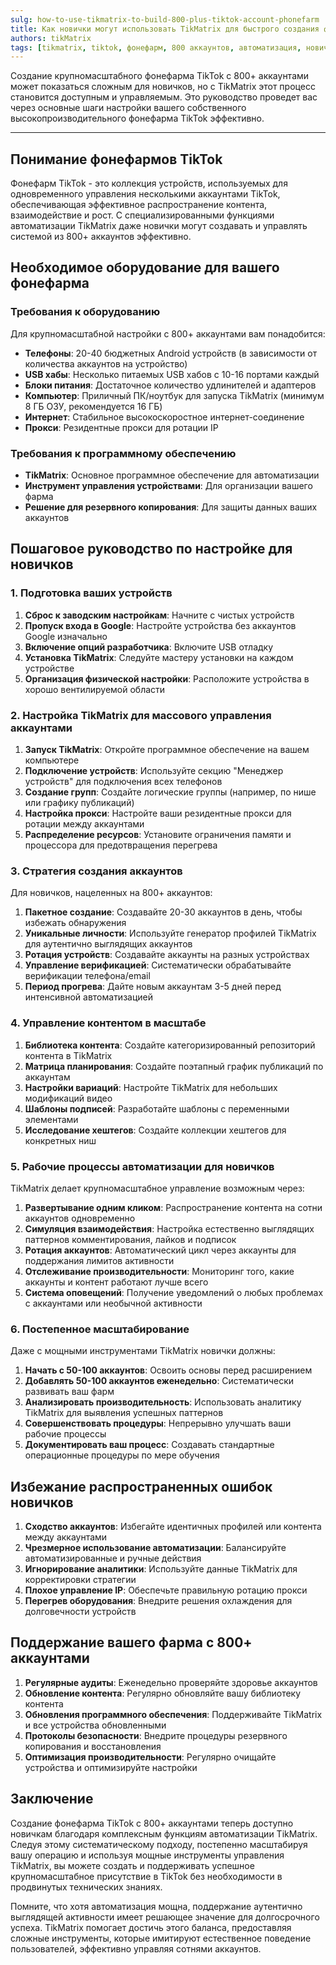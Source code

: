 ```yaml
---
sulg: how-to-use-tikmatrix-to-build-800-plus-tiktok-account-phonefarm
title: Как новички могут использовать TikMatrix для быстрого создания фонефарма TikTok с 800+ аккаунтами
authors: tikMatrix
tags: [tikmatrix, tiktok, фонефарм, 800 аккаунтов, автоматизация, новички]
---
```


Создание крупномасштабного фонефарма TikTok с 800+ аккаунтами может показаться сложным для новичков, но с TikMatrix этот процесс становится доступным и управляемым. Это руководство проведет вас через основные шаги настройки вашего собственного высокопроизводительного фонефарма TikTok эффективно.
<!--truncate-->
---

## Понимание фонефармов TikTok

Фонефарм TikTok - это коллекция устройств, используемых для одновременного управления несколькими аккаунтами TikTok, обеспечивающая эффективное распространение контента, взаимодействие и рост. С специализированными функциями автоматизации TikMatrix даже новички могут создавать и управлять системой из 800+ аккаунтов эффективно.

## Необходимое оборудование для вашего фонефарма

### Требования к оборудованию

Для крупномасштабной настройки с 800+ аккаунтами вам понадобится:

- **Телефоны**: 20-40 бюджетных Android устройств (в зависимости от количества аккаунтов на устройство)
- **USB хабы**: Несколько питаемых USB хабов с 10-16 портами каждый
- **Блоки питания**: Достаточное количество удлинителей и адаптеров
- **Компьютер**: Приличный ПК/ноутбук для запуска TikMatrix (минимум 8 ГБ ОЗУ, рекомендуется 16 ГБ)
- **Интернет**: Стабильное высокоскоростное интернет-соединение
- **Прокси**: Резидентные прокси для ротации IP

### Требования к программному обеспечению

- **TikMatrix**: Основное программное обеспечение для автоматизации
- **Инструмент управления устройствами**: Для организации вашего фарма
- **Решение для резервного копирования**: Для защиты данных ваших аккаунтов

## Пошаговое руководство по настройке для новичков

### 1. Подготовка ваших устройств

1. **Сброс к заводским настройкам**: Начните с чистых устройств
2. **Пропуск входа в Google**: Настройте устройства без аккаунтов Google изначально
3. **Включение опций разработчика**: Включите USB отладку
4. **Установка TikMatrix**: Следуйте мастеру установки на каждом устройстве
5. **Организация физической настройки**: Расположите устройства в хорошо вентилируемой области

### 2. Настройка TikMatrix для массового управления аккаунтами

1. **Запуск TikMatrix**: Откройте программное обеспечение на вашем компьютере
2. **Подключение устройств**: Используйте секцию "Менеджер устройств" для подключения всех телефонов
3. **Создание групп**: Создайте логические группы (например, по нише или графику публикаций)
4. **Настройка прокси**: Настройте ваши резидентные прокси для ротации между аккаунтами
5. **Распределение ресурсов**: Установите ограничения памяти и процессора для предотвращения перегрева

### 3. Стратегия создания аккаунтов

Для новичков, нацеленных на 800+ аккаунтов:

1. **Пакетное создание**: Создавайте 20-30 аккаунтов в день, чтобы избежать обнаружения
2. **Уникальные личности**: Используйте генератор профилей TikMatrix для аутентично выглядящих аккаунтов
3. **Ротация устройств**: Создавайте аккаунты на разных устройствах
4. **Управление верификацией**: Систематически обрабатывайте верификации телефона/email
5. **Период прогрева**: Дайте новым аккаунтам 3-5 дней перед интенсивной автоматизацией

### 4. Управление контентом в масштабе

1. **Библиотека контента**: Создайте категоризированный репозиторий контента в TikMatrix
2. **Матрица планирования**: Создайте поэтапный график публикаций по аккаунтам
3. **Настройки вариаций**: Настройте TikMatrix для небольших модификаций видео
4. **Шаблоны подписей**: Разработайте шаблоны с переменными элементами
5. **Исследование хештегов**: Создайте коллекции хештегов для конкретных ниш

### 5. Рабочие процессы автоматизации для новичков

TikMatrix делает крупномасштабное управление возможным через:

1. **Развертывание одним кликом**: Распространение контента на сотни аккаунтов одновременно
2. **Симуляция взаимодействия**: Настройка естественно выглядящих паттернов комментирования, лайков и подписок
3. **Ротация аккаунтов**: Автоматический цикл через аккаунты для поддержания лимитов активности
4. **Отслеживание производительности**: Мониторинг того, какие аккаунты и контент работают лучше всего
5. **Система оповещений**: Получение уведомлений о любых проблемах с аккаунтами или необычной активности

### 6. Постепенное масштабирование

Даже с мощными инструментами TikMatrix новички должны:

1. **Начать с 50-100 аккаунтов**: Освоить основы перед расширением
2. **Добавлять 50-100 аккаунтов еженедельно**: Систематически развивать ваш фарм
3. **Анализировать производительность**: Использовать аналитику TikMatrix для выявления успешных паттернов
4. **Совершенствовать процедуры**: Непрерывно улучшать ваши рабочие процессы
5. **Документировать ваш процесс**: Создавать стандартные операционные процедуры по мере обучения

## Избежание распространенных ошибок новичков

1. **Сходство аккаунтов**: Избегайте идентичных профилей или контента между аккаунтами
2. **Чрезмерное использование автоматизации**: Балансируйте автоматизированные и ручные действия
3. **Игнорирование аналитики**: Используйте данные TikMatrix для корректировки стратегии
4. **Плохое управление IP**: Обеспечьте правильную ротацию прокси
5. **Перегрев оборудования**: Внедрите решения охлаждения для долговечности устройств

## Поддержание вашего фарма с 800+ аккаунтами

1. **Регулярные аудиты**: Еженедельно проверяйте здоровье аккаунтов
2. **Обновление контента**: Регулярно обновляйте вашу библиотеку контента
3. **Обновления программного обеспечения**: Поддерживайте TikMatrix и все устройства обновленными
4. **Протоколы безопасности**: Внедрите процедуры резервного копирования и восстановления
5. **Оптимизация производительности**: Регулярно очищайте устройства и оптимизируйте настройки

## Заключение

Создание фонефарма TikTok с 800+ аккаунтами теперь доступно новичкам благодаря комплексным функциям автоматизации TikMatrix. Следуя этому систематическому подходу, постепенно масштабируя вашу операцию и используя мощные инструменты управления TikMatrix, вы можете создать и поддерживать успешное крупномасштабное присутствие в TikTok без необходимости в продвинутых технических знаниях.

Помните, что хотя автоматизация мощна, поддержание аутентично выглядящей активности имеет решающее значение для долгосрочного успеха. TikMatrix помогает достичь этого баланса, предоставляя сложные инструменты, которые имитируют естественное поведение пользователей, эффективно управляя сотнями аккаунтов.
